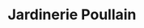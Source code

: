 ---
title: "Jardinerie Poullain"
url: /franqueville-saint-pierre/jardinerie-poullain/
shop: Garten-Center
---